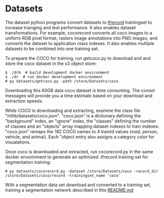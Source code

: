 # Datasets
The dataset python programs convert datasets to [tfrecord](https://www.tensorflow.org/tutorials/load_data/tfrecord) trainingset to increase trainging and test performance.  It also enables dataset transformations.  For example, cocorecord converts all coco images to a uniform RGB pixel format, rasters image annotations into PNG images, and converts the dataset to application class indexes.  It also enables multiple datasets to be combined into one training set.

To prepare the COCO for training, run getcoco.py to download and and store the coco dataset in the s3 object store: 
```consol
$ ./drb  # build development docker environment
$ ./dr  # run docker development environment 
# py datasets/getcoco.py -path /store/Datasets/coco
```
Downloading this 60GB data coco dataset is time consuming.  The consol messages will provide you a time estimate based on your download and extraction speeds.

While COCO is downloading and extracting, examine the class file "mllib/datasets/coco.json".  "coco.json" is a dictionary defining the "background"  index, an "ignore" index, the "classes" defining the number of classes and an "objects" array mapping dataset indexes to train indexes.  "coco.json" remaps the 182 COCO names to 4 trainId values (void, person, vehicle, and animal).  Each "object entry also assigns a category color for visualations.  

Once coco is downloaded and extracted, run cocorecord.py in the same docker envorinment to generate an optimized .tfrecord training set for segmentation training: 
```consol
# py datasets/cocorecord.py -dataset /store/Datasets/coco -record_dir /store/Datasets/coco/record -trainingset_name 'coco'
```

With a segmentation data set download and converted to a training set, training a segmentation network described in this [README.md](../segment/README.md)

